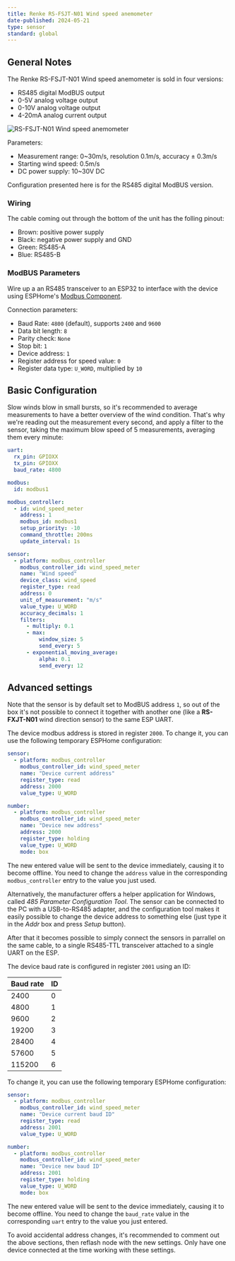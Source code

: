```yaml
---
title: Renke RS-FSJT-N01 Wind speed anemometer
date-published: 2024-05-21
type: sensor
standard: global
---
```


## General Notes

The Renke RS-FSJT-N01 Wind speed anemometer is sold in four versions:

- RS485 digital ModBUS output
- 0-5V analog voltage output
- 0-10V analog voltage output
- 4-20mA analog current output

![RS-FSJT-N01 Wind speed anemometer](/anemometer.png "RS-FSJT-N01 Wind speed")

Parameters:

- Measurement range: 0~30m/s, resolution 0.1m/s, accuracy ± 0.3m/s
- Starting wind speed: 0.5m/s
- DC power supply: 10~30V DC

Configuration presented here is for the RS485 digital ModBUS version.

### Wiring

The cable coming out through the bottom of the unit has the folling pinout:

- Brown: positive power supply
- Black: negative power supply and GND
- Green: RS485-A
- Blue: RS485-B

### ModBUS Parameters

Wire up a an RS485 transceiver to an ESP32 to interface with the device using ESPHome's [Modbus Component](https://esphome.io/components/modbus.html).

Connection parameters:

- Baud Rate: `4800` (default), supports `2400` and `9600`
- Data bit length: `8`
- Parity check: `None`
- Stop bit: `1`
- Device address: `1`
- Register address for speed value: `0`
- Register data type: `U_WORD`, multiplied by `10`

## Basic Configuration

Slow winds blow in small bursts, so it's recommended to average measurements to have a better overview of the wind condition. That's why we're reading out the measurement every second, and apply a filter to the sensor, taking the maximum blow speed of 5 measurements, averaging them every minute:

```yaml
uart:
  rx_pin: GPIOXX
  tx_pin: GPIOXX
  baud_rate: 4800

modbus:
  id: modbus1

modbus_controller:
  - id: wind_speed_meter
    address: 1
    modbus_id: modbus1
    setup_priority: -10
    command_throttle: 200ms
    update_interval: 1s

sensor:
  - platform: modbus_controller
    modbus_controller_id: wind_speed_meter
    name: "Wind speed"
    device_class: wind_speed
    register_type: read
    address: 0
    unit_of_measurement: "m/s"
    value_type: U_WORD
    accuracy_decimals: 1
    filters:
      - multiply: 0.1
      - max:
          window_size: 5
          send_every: 5
      - exponential_moving_average:
          alpha: 0.1
          send_every: 12
```

## Advanced settings

Note that the sensor is by default set to ModBUS address `1`, so out of the box it's not possible to connect it together with another one (like a **RS-FXJT-N01** wind direction sensor) to the same ESP UART.

The device modbus address is stored in register `2000`. To change it, you can use the following temporary ESPHome configuration:

```yaml
sensor:
  - platform: modbus_controller
    modbus_controller_id: wind_speed_meter
    name: "Device current address"
    register_type: read
    address: 2000
    value_type: U_WORD

number:
  - platform: modbus_controller
    modbus_controller_id: wind_speed_meter
    name: "Device new address"
    address: 2000
    register_type: holding
    value_type: U_WORD
    mode: box
```

The new entered value will be sent to the device immediately, causing it to become offline. You need to change the `address` value in the corresponding `modbus_controller` entry to the value you just used.

Alternatively, the manufacturer offers a helper application for Windows, called _485 Parameter Configuration Tool_. The sensor can be connected to the PC with a USB-to-RS485 adapter, and the configuration tool makes it easily possible to change the device address to something else (just type it in the _Addr_ box and press _Setup_ button).

After that it becomes possible to simply connect the sensors in parrallel on the same cable, to a single RS485-TTL transceiver attached to a single UART on the ESP.

The device baud rate is configured in register `2001` using an ID:

| Baud rate | ID  |
| --------- | --- |
| 2400      | 0   |
| 4800      | 1   |
| 9600      | 2   |
| 19200     | 3   |
| 28400     | 4   |
| 57600     | 5   |
| 115200    | 6   |

To change it, you can use the following temporary ESPHome configuration:

```yaml
sensor:
  - platform: modbus_controller
    modbus_controller_id: wind_speed_meter
    name: "Device current baud ID"
    register_type: read
    address: 2001
    value_type: U_WORD

number:
  - platform: modbus_controller
    modbus_controller_id: wind_speed_meter
    name: "Device new baud ID"
    address: 2001
    register_type: holding
    value_type: U_WORD
    mode: box
```

The new entered value will be sent to the device immediately, causing it to become offline. You need to change the `baud_rate` value in the corresponding `uart` entry to the value you just entered.

To avoid accidental address changes, it's recommended to comment out the above sections, then reflash node with the new settings. Only have one device connected at the time working with these settings.
